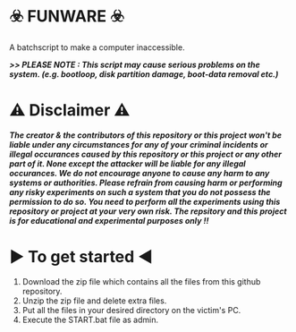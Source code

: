 #                                                                       ☣️ FUNWARE ☣️
A batchscript to make a computer inaccessible.


***>> PLEASE NOTE : This script may cause serious problems on the system. (e.g. bootloop, disk partition damage, boot-data removal etc.)***


⚠️ Disclaimer ⚠️
=================
***The creator & the contributors of this repository or this project won't be liable under any circumstances for any of your criminal incidents or illegal occurances caused by this repository or this project or any other part of it. None except the attacker will be liable for any illegal occurances. We do not encourage anyone to cause any harm to any systems or authorities. Please refrain from causing harm or performing any risky experiments on such a system that you do not possess the permission to do so. You need to perform all the experiments using this repository or project at your very own risk. The repsitory and this project is for educational and experimental purposes only !!***


▶️ To get started ◀️
=====================
1. Download the zip file which contains all the files from this github repository.
2. Unzip the zip file and delete extra files.
3. Put all the files in your desired directory on the victim's PC.
4. Execute the START.bat file as admin.
